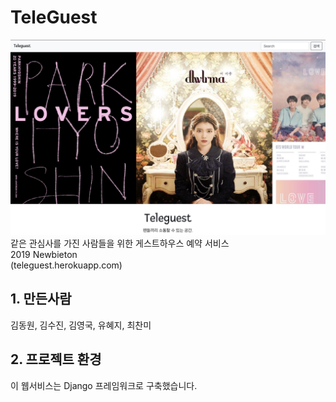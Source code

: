 # TeleGuest
![](./teleguest.jpg)
같은 관심사를 가진 사람들을 위한 게스트하우스 예약 서비스
<br>2019 Newbieton
<br>(teleguest.herokuapp.com)

## 1. 만든사람
김동원, 김수진, 김영국, 유혜지, 최찬미


## 2. 프로젝트 환경
이 웹서비스는 Django 프레임워크로 구축했습니다.
